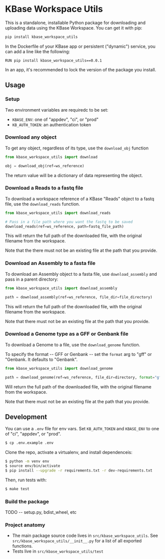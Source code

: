 # KBase Workspace Utils

This is a standalone, installable Python package for downloading and uploading data using the KBase Workspace. You can get it with pip:

```py
pip install kbase_workspace_utils
```

In the Dockerfile of your KBase app or persistent ("dynamic") service, you can add a line like the following:

```
RUN pip install kbase_workspace_utils==0.0.1
```

In an app, it's recommended to lock the version of the package you install.

## Usage

### Setup

Two environment variables are requiredc to be set:
* `KBASE_ENV`: one of "appdev", "ci", or "prod"
* `KB_AUTH_TOKEN`: an authentication token

### Download any object

To get any object, regardless of its type, use the `download_obj` function

```py
from kbase_workspace_utils import download

obj = download_obj(ref=ws_reference)
```

The return value will be a dictionary of data representing the object.

### Download a Reads to a fastq file

To download a workspace reference of a KBase "Reads" object to a fastq file, use the `download_reads` function.

```py
from kbase_workspace_utils import download_reads

# Pass in a file path where you want the fastq to be saved
download_reads(ref=ws_reference, path=fastq_file_path)
```

This will return the full path of the downloaded file, with the original filename from the workspace.

Note that the there must not be an existing file at the path that you provide.

### Download an Assembly to a fasta file

To download an Assembly object to a fasta file, use `download_assembly` and pass in a parent directory:

```py
from kbase_workspace_utils import download_assembly

path = download_assembly(ref=ws_reference, file_dir=file_directory)
```

This will return the full path of the downloaded file, with the original filename from the workspace.

Note that there must not be an existing file at the path that you provide.

### Download a Genome type as a GFF or Genbank file

To download a Genome to a file, use the `download_genome` function.

To specify the format -- GFF or Genbank -- set the `format` arg to "gff" or "Genbank. It defaults to "Genbank".

```py
from kbase_workspace_utils import download_genome

path = download_genome(ref=ws_reference, file_dir=directory, format="gff")
```

Will return the full path of the downloaded file, with the original filename from the workspace.

Note that there must not be an existing file at the path that you provide.

## Development

You can use a `.env` file for env vars. Set `KB_AUTH_TOKEN` and `KBASE_ENV` to one of "ci", 
"appdev", or "prod".

```sh
$ cp .env.example .env
```

Clone the repo, activate a virtualenv, and install dependenceis:

```sh
$ python -m venv env
$ source env/bin/activate
$ pip install --upgrade -r requirements.txt -r dev-requirements.txt
```

Then, run tests with:

```sh
$ make test
```

### Build the package

TODO -- setup.py, bdist_wheel, etc

### Project anatomy

* The main package source code lives in `src/kbase_workspace_utils`. See `src/kbase_workspace_utils/__init__.py` for a list of all exported functions.
* Tests live in `src/kbase_workspace_utils/test`
